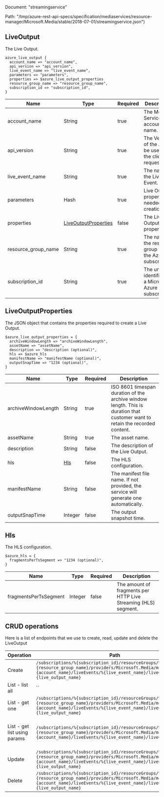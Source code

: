 Document: "streamingservice"


Path: "/tmp/azure-rest-api-specs/specification/mediaservices/resource-manager/Microsoft.Media/stable/2018-07-01/streamingservice.json")

## LiveOutput

The Live Output.

```puppet
azure_live_output {
  account_name => "account_name",
  api_version => "api_version",
  live_event_name => "live_event_name",
  parameters => "parameters",
  properties => $azure_live_output_properties
  resource_group_name => "resource_group_name",
  subscription_id => "subscription_id",
}
```

| Name        | Type           | Required       | Description       |
| ------------- | ------------- | ------------- | ------------- |
|account_name | String | true | The Media Services account name. |
|api_version | String | true | The Version of the API to be used with the client request. |
|live_event_name | String | true | The name of the Live Event. |
|parameters | Hash | true | Live Output properties needed for creation. |
|properties | [LiveOutputProperties](#liveoutputproperties) | false | The Live Output properties. |
|resource_group_name | String | true | The name of the resource group within the Azure subscription. |
|subscription_id | String | true | The unique identifier for a Microsoft Azure subscription. |
        
## LiveOutputProperties

The JSON object that contains the properties required to create a Live Output.

```puppet
$azure_live_output_properties = {
  archiveWindowLength => "archiveWindowLength",
  assetName => "assetName",
  description => "description (optional)",
  hls => $azure_hls
  manifestName => "manifestName (optional)",
  outputSnapTime => "1234 (optional)",
}
```

| Name        | Type           | Required       | Description       |
| ------------- | ------------- | ------------- | ------------- |
|archiveWindowLength | String | true | ISO 8601 timespan duration of the archive window length. This is duration that customer want to retain the recorded content. |
|assetName | String | true | The asset name. |
|description | String | false | The description of the Live Output. |
|hls | [Hls](#hls) | false | The HLS configuration. |
|manifestName | String | false | The manifest file name.  If not provided, the service will generate one automatically. |
|outputSnapTime | Integer | false | The output snapshot time. |
        
## Hls

The HLS configuration.

```puppet
$azure_hls = {
  fragmentsPerTsSegment => "1234 (optional)",
}
```

| Name        | Type           | Required       | Description       |
| ------------- | ------------- | ------------- | ------------- |
|fragmentsPerTsSegment | Integer | false | The amount of fragments per HTTP Live Streaming (HLS) segment. |



## CRUD operations

Here is a list of endpoints that we use to create, read, update and delete the LiveOutput

| Operation | Path | Verb | Description | OperationID |
| ------------- | ------------- | ------------- | ------------- | ------------- |
|Create|`/subscriptions/%{subscription_id}/resourceGroups/%{resource_group_name}/providers/Microsoft.Media/mediaservices/%{account_name}/liveEvents/%{live_event_name}/liveOutputs/%{live_output_name}`|Put|Creates a Live Output.|LiveOutputs_Create|
|List - list all|``||||
|List - get one|`/subscriptions/%{subscription_id}/resourceGroups/%{resource_group_name}/providers/Microsoft.Media/mediaservices/%{account_name}/liveEvents/%{live_event_name}/liveOutputs/%{live_output_name}`|Get|Gets a Live Output.|LiveOutputs_Get|
|List - get list using params|`/subscriptions/%{subscription_id}/resourceGroups/%{resource_group_name}/providers/Microsoft.Media/mediaservices/%{account_name}/liveEvents/%{live_event_name}/liveOutputs`|Get|Lists the Live Outputs in the Live Event.|LiveOutputs_List|
|Update|`/subscriptions/%{subscription_id}/resourceGroups/%{resource_group_name}/providers/Microsoft.Media/mediaservices/%{account_name}/liveEvents/%{live_event_name}/liveOutputs/%{live_output_name}`|Put|Creates a Live Output.|LiveOutputs_Create|
|Delete|`/subscriptions/%{subscription_id}/resourceGroups/%{resource_group_name}/providers/Microsoft.Media/mediaservices/%{account_name}/liveEvents/%{live_event_name}/liveOutputs/%{live_output_name}`|Delete|Deletes a Live Output.|LiveOutputs_Delete|
